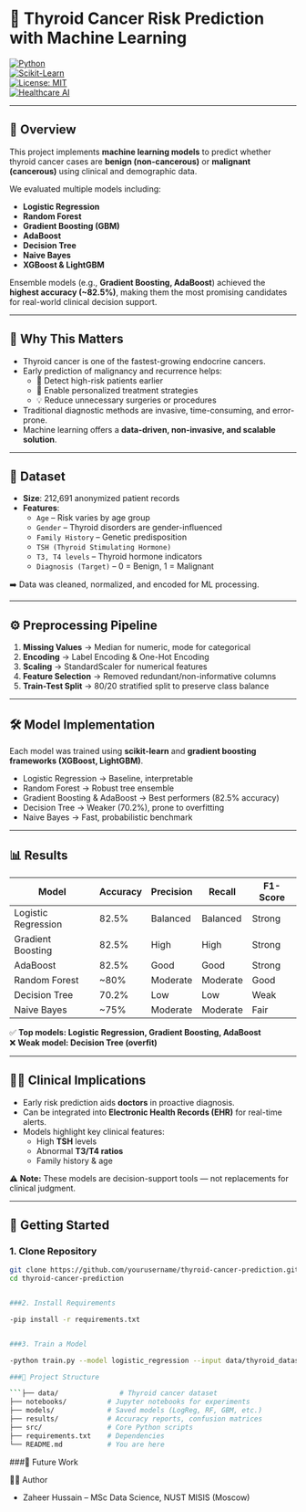 # 🧬 Thyroid Cancer Risk Prediction with Machine Learning  

[![Python](https://img.shields.io/badge/Python-3.8%2B-blue)](https://www.python.org/)  
[![Scikit-Learn](https://img.shields.io/badge/ML-ScikitLearn-orange)](https://scikit-learn.org/)  
[![License: MIT](https://img.shields.io/badge/License-MIT-green.svg)](LICENSE)  
[![Healthcare AI](https://img.shields.io/badge/AI-Healthcare-red)](#)  

---

## 📖 Overview
This project implements **machine learning models** to predict whether thyroid cancer cases are **benign (non-cancerous)** or **malignant (cancerous)** using clinical and demographic data.  

We evaluated multiple models including:  
- **Logistic Regression**  
- **Random Forest**  
- **Gradient Boosting (GBM)**  
- **AdaBoost**  
- **Decision Tree**  
- **Naive Bayes**  
- **XGBoost & LightGBM**  

Ensemble models (e.g., **Gradient Boosting, AdaBoost**) achieved the **highest accuracy (~82.5%)**, making them the most promising candidates for real-world clinical decision support.  

---

## 🚨 Why This Matters
- Thyroid cancer is one of the fastest-growing endocrine cancers.  
- Early prediction of malignancy and recurrence helps:  
  - 🧪 Detect high-risk patients earlier  
  - 🎯 Enable personalized treatment strategies  
  - 💡 Reduce unnecessary surgeries or procedures  
- Traditional diagnostic methods are invasive, time-consuming, and error-prone.  
- Machine learning offers a **data-driven, non-invasive, and scalable solution**.  

---

## 🧾 Dataset
- **Size**: 212,691 anonymized patient records  
- **Features**:  
  - `Age` – Risk varies by age group  
  - `Gender` – Thyroid disorders are gender-influenced  
  - `Family History` – Genetic predisposition  
  - `TSH (Thyroid Stimulating Hormone)`  
  - `T3, T4 levels` – Thyroid hormone indicators  
  - `Diagnosis (Target)` – 0 = Benign, 1 = Malignant  

➡️ Data was cleaned, normalized, and encoded for ML processing.  

---

## ⚙️ Preprocessing Pipeline
1. **Missing Values** → Median for numeric, mode for categorical  
2. **Encoding** → Label Encoding & One-Hot Encoding  
3. **Scaling** → StandardScaler for numerical features  
4. **Feature Selection** → Removed redundant/non-informative columns  
5. **Train-Test Split** → 80/20 stratified split to preserve class balance  

---

## 🛠️ Model Implementation
Each model was trained using **scikit-learn** and **gradient boosting frameworks (XGBoost, LightGBM)**.  

- Logistic Regression → Baseline, interpretable  
- Random Forest → Robust tree ensemble  
- Gradient Boosting & AdaBoost → Best performers (82.5% accuracy)  
- Decision Tree → Weaker (70.2%), prone to overfitting  
- Naive Bayes → Fast, probabilistic benchmark  

---

## 📊 Results
| Model                | Accuracy | Precision | Recall | F1-Score |
|----------------------|----------|-----------|--------|----------|
| Logistic Regression  | 82.5%    | Balanced  | Balanced | Strong |
| Gradient Boosting    | 82.5%    | High      | High     | Strong |
| AdaBoost             | 82.5%    | Good      | Good     | Strong |
| Random Forest        | ~80%     | Moderate  | Moderate | Good |
| Decision Tree        | 70.2%    | Low       | Low      | Weak |
| Naive Bayes          | ~75%     | Moderate  | Moderate | Fair |

✅ **Top models: Logistic Regression, Gradient Boosting, AdaBoost**  
❌ **Weak model: Decision Tree (overfit)**  

---

## 🧑‍⚕️ Clinical Implications
- Early risk prediction aids **doctors** in proactive diagnosis.  
- Can be integrated into **Electronic Health Records (EHR)** for real-time alerts.  
- Models highlight key clinical features:  
  - High **TSH** levels  
  - Abnormal **T3/T4 ratios**  
  - Family history & age  

⚠️ **Note:** These models are decision-support tools — not replacements for clinical judgment.  

---

## 🚀 Getting Started

### 1. Clone Repository
```bash
git clone https://github.com/yourusername/thyroid-cancer-prediction.git
cd thyroid-cancer-prediction


###2. Install Requirements

-pip install -r requirements.txt


###3. Train a Model

-python train.py --model logistic_regression --input data/thyroid_dataset.csv

###📂 Project Structure

```├── data/               # Thyroid cancer dataset
├── notebooks/          # Jupyter notebooks for experiments
├── models/             # Saved models (LogReg, RF, GBM, etc.)
├── results/            # Accuracy reports, confusion matrices
├── src/                # Core Python scripts
├── requirements.txt    # Dependencies
└── README.md           # You are here
```

###🔮 Future Work


🧑‍💻 Author
- Zaheer Hussain – MSc Data Science, NUST MISIS (Moscow)
